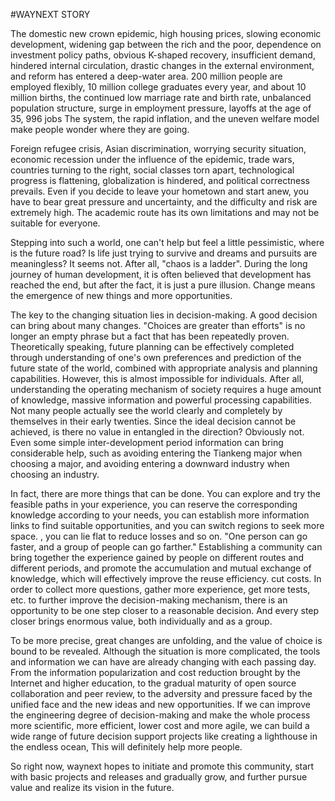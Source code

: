 #WAYNEXT STORY

The domestic new crown epidemic, high housing prices, slowing economic development, widening gap between the rich and the poor, dependence on investment policy paths, obvious K-shaped recovery, insufficient demand, hindered internal circulation, drastic changes in the external environment, and reform has entered a deep-water area. 200 million people are employed flexibly, 10 million college graduates every year, and about 10 million births, the continued low marriage rate and birth rate, unbalanced population structure, surge in employment pressure, layoffs at the age of 35, 996 jobs The system, the rapid inflation, and the uneven welfare model make people wonder where they are going.

Foreign refugee crisis, Asian discrimination, worrying security situation, economic recession under the influence of the epidemic, trade wars, countries turning to the right, social classes torn apart, technological progress is flattening, globalization is hindered, and political correctness prevails. Even if you decide to leave your hometown and start anew, you have to bear great pressure and uncertainty, and the difficulty and risk are extremely high. The academic route has its own limitations and may not be suitable for everyone.

Stepping into such a world, one can't help but feel a little pessimistic, where is the future road? Is life just trying to survive and dreams and pursuits are meaningless? It seems not. After all, "chaos is a ladder". During the long journey of human development, it is often believed that development has reached the end, but after the fact, it is just a pure illusion. Change means the emergence of new things and more opportunities.


The key to the changing situation lies in decision-making. A good decision can bring about many changes. "Choices are greater than efforts" is no longer an empty phrase but a fact that has been repeatedly proven. Theoretically speaking, future planning can be effectively completed through understanding of one's own preferences and prediction of the future state of the world, combined with appropriate analysis and planning capabilities. However, this is almost impossible for individuals. After all, understanding the operating mechanism of society requires a huge amount of knowledge, massive information and powerful processing capabilities. Not many people actually see the world clearly and completely by themselves in their early twenties. Since the ideal decision cannot be achieved, is there no value in entangled in the direction? Obviously not. Even some simple inter-development period information can bring considerable help, such as avoiding entering the Tiankeng major when choosing a major, and avoiding entering a downward industry when choosing an industry.


In fact, there are more things that can be done. You can explore and try the feasible paths in your experience, you can reserve the corresponding knowledge according to your needs, you can establish more information links to find suitable opportunities, and you can switch regions to seek more space. , you can lie flat to reduce losses and so on. "One person can go faster, and a group of people can go farther." Establishing a community can bring together the experience gained by people on different routes and different periods, and promote the accumulation and mutual exchange of knowledge, which will effectively improve the reuse efficiency. cut costs. In order to collect more questions, gather more experience, get more tests, etc. to further improve the decision-making mechanism, there is an opportunity to be one step closer to a reasonable decision. And every step closer brings enormous value, both individually and as a group.


To be more precise, great changes are unfolding, and the value of choice is bound to be revealed. Although the situation is more complicated, the tools and information we can have are already changing with each passing day. From the information popularization and cost reduction brought by the Internet and higher education, to the gradual maturity of open source collaboration and peer review, to the adversity and pressure faced by the unified face and the new ideas and new opportunities. If we can improve the engineering degree of decision-making and make the whole process more scientific, more efficient, lower cost and more agile, we can build a wide range of future decision support projects like creating a lighthouse in the endless ocean, This will definitely help more people.


So right now, waynext hopes to initiate and promote this community, start with basic projects and releases and gradually grow, and further pursue value and realize its vision in the future.
